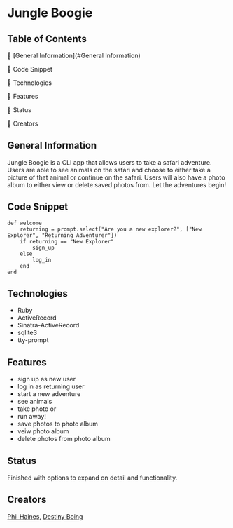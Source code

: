 
# Jungle Boogie


## Table of Contents 

:elephant: [General Information](#General Information)

:snake: Code Snippet

:monkey: Technologies

:tiger2: Features

:water_buffalo: Status

:turtle: Creators



  ## General Information

Jungle Boogie is a CLI app that allows users to take a safari adventure. Users are able to see animals on the safari and choose to either take a picture of that animal or continue on the safari. Users will also have a photo album to either view or delete saved photos from. Let the adventures begin!

## Code Snippet 
    def welcome
        returning = prompt.select("Are you a new explorer?", ["New Explorer", "Returning Adventurer"])
        if returning == "New Explorer" 
            sign_up
        else 
            log_in
        end
    end



## Technologies 
* Ruby
* ActiveRecord
* Sinatra-ActiveRecord
* sqlite3
* tty-prompt


## Features

* sign up as new user
* log in as returning user
* start a new adventure
* see animals 
* take photo or
* run away!
* save photos to photo album
* veiw photo album 
* delete photos from photo album

## Status 

Finished with options to expand on detail and functionality.

## Creators 
[Phil Haines](https://www.linkedin.com/in/philip-haines/),  [Destiny Boing](http://linkedin.com/in/destiny-boling-58664554) 
